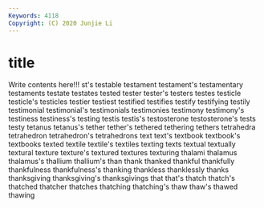 ```yaml
---
Keywords: 4118
Copyright: (C) 2020 Junjie Li
---
```


# title

Write contents here!!!
st's
testable 
testament 
testament's 
testamentary 
testaments 
testate 
testates 
tested 
tester 
tester's
testers 
testes 
testicle 
testicle's 
testicles 
testier 
testiest 
testified 
testifies 
testify
testifying 
testily 
testimonial 
testimonial's 
testimonials 
testimonies 
testimony 
testimony's 
testiness 
testiness's
testing 
testis 
testis's 
testosterone 
testosterone's 
tests 
testy 
tetanus 
tetanus's 
tether
tether's 
tethered 
tethering 
tethers 
tetrahedra 
tetrahedron 
tetrahedron's 
tetrahedrons 
text 
text's
textbook 
textbook's 
textbooks 
texted 
textile 
textile's 
textiles 
texting 
texts 
textual
textually 
textural 
texture 
texture's 
textured 
textures 
texturing 
thalami 
thalamus 
thalamus's
thallium 
thallium's 
than 
thank 
thanked 
thankful 
thankfully 
thankfulness 
thankfulness's 
thanking
thankless 
thanklessly 
thanks 
thanksgiving 
thanksgiving's 
thanksgivings 
that 
that's 
thatch 
thatch's
thatched 
thatcher 
thatches 
thatching 
thatching's 
thaw 
thaw's 
thawed 
thawing 
